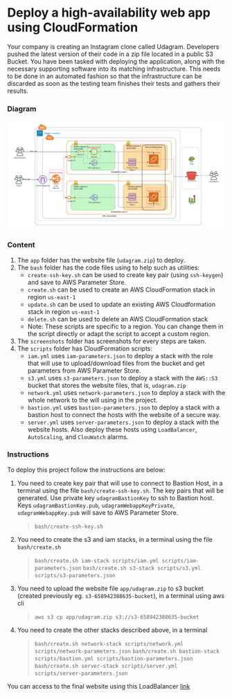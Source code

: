 # Deploy a high-availability web app using CloudFormation
Your company is creating an Instagram clone called Udagram. Developers pushed the latest version of their code in a zip file located in a public S3 Bucket.
You have been tasked with deploying the application, along with the necessary supporting software into its matching infrastructure.
This needs to be done in an automated fashion so that the infrastructure can be discarded as soon as the testing team finishes their tests and gathers their results.
### Diagram
![Diagram](/UdagramInfraDiagrams.png)
### Content
1. The `app` folder has the website file (`udagram.zip`) to deploy.
2. The `bash` folder has the code files using to help such as utilities:
    * `create-ssh-key.sh` can be used to create key pair (using `ssh-keygen`) and save to AWS Parameter Store.
	* `create.sh` can be used to create an AWS CloudFormation stack in region `us-east-1`
	* `update.sh` can be used to update an existing AWS Cloudformation stack in region `us-east-1`
	* `delete.sh` can be used to delete an AWS CloudFormation stack
	* Note: These scripts are specific to a region. You can change them in the script directly or adapt the script to accept a custom region.
3. The `screenshots` folder has screenshots for every steps are taken.
4. The `scripts` folder has CloudFormation scripts:
    * `iam.yml` uses `iam-parameters.json` to deploy a stack with the role that will use to upload/download files from the bucket and get parameters from AWS Parameter Store.
    * `s3.yml` uses `s3-parameters.json` to deploy a stack with the `AWS::S3` bucket that stores the website files, that is, `udagram.zip`
    * `network.yml` uses `network-parameters.json` to deploy a stack with the whole network to the will using in the project.
    * `bastion.yml` uses `bastion-parameters.json` to deploy a stack with a bastion host to connect the hosts with the website of a secure way.
    * `server.yml` uses `server-parameters.json` to deploy a stack with the website hosts. Also deploy these hosts using `LoadBalancer`, `AutoScaling`, and `ClouWatch` alarms.
### Instructions
To deploy this project follow the instructions are below:
1. You need to create key pair that will use to connect to Bastion Host, in a terminal using the file `bash/create-ssh-key.sh`. The key pairs that will be generated. Use private key `udagramBastionKey` to ssh to Bastion host. Keys `udagramBastionKey.pub`, `udagramWebappKeyPrivate`, `udagramWebappKey.pub` will save to AWS Parameter Store. 
    > `bash/create-ssh-key.sh`
2. You need to create the s3 and iam stacks, in a terminal using the file `bash/create.sh` 
    > `bash/create.sh iam-stack scripts/iam.yml scripts/iam-parameters.json`
    > `bash/create.sh s3-stack scripts/s3.yml scripts/s3-parameters.json`
4. You need to upload the website file `app/udagram.zip` to s3 bucket (created previously eg. `s3-658942388635-bucket`), in a terminal using aws cli
    > `aws s3 cp app/udagram.zip s3://s3-658942388635-bucket`
5. You need to create the other stacks described above, in a terminal
    > `bash/create.sh network-stack scripts/network.yml scripts/network-parameters.json`
    > `bash/create.sh bastion-stack scripts/bastion.yml scripts/bastion-parameters.json`
    > `bash/create.sh server-stack scripts/server.yml scripts/server-parameters.json`

You can access to the final website using this LoadBalancer [link](http://serve-WebAp-1DNDAQC7LT41Y-118871296.us-east-1.elb.amazonaws.com)